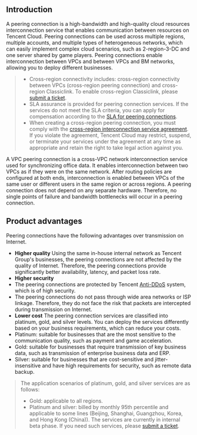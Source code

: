 ## Introduction
A peering connection is a high-bandwidth and high-quality cloud resources interconnection service that enables communication between resources on Tencent Cloud. Peering connections can be used across multiple regions, multiple accounts, and multiple types of heterogeneous networks, which can easily implement complex cloud scenarios, such as 2-region-3-DC and one server shared by game players. Peering connections enable interconnection between VPCs and between VPCs and BM networks, allowing you to deploy different businesses.
>
>- Cross-region connectivity includes: cross-region connectivity between VPCs (cross-region peering connection) and cross-region Classiclink. To enable cross-region Classiclink, please [submit a ticket](https://console.cloud.tencent.com/workorder/category/create?level1_id=6&level2_id=168&level1_name=%E8%AE%A1%E7%AE%97%E4%B8%8E%E7%BD%91%E7%BB%9C&level2_name=%E7%A7%81%E6%9C%89%E7%BD%91%E7%BB%9C%20VPC).
>- SLA assurance is provided for peering connection services. If the services do not meet the SLA criteria, you can apply for compensation according to the [SLA for peering connections](https://cloud.tencent.com/document/product/215/17800). 
>- When creating a cross-region peering connection, you must comply with the [cross-region interconnection service agreement](https://cloud.tencent.com/document/product/215/7682). If you violate the agreement, Tencent Cloud may restrict, suspend, or terminate your services under the agreement at any time as appropriate and retain the right to take legal action against you.

A VPC peering connection is a cross-VPC network interconnection service used for synchronizing office data. It enables interconnection between two VPCs as if they were on the same network. After routing policies are configured at both ends, interconnection is enabled between VPCs of the same user or different users in the same region or across regions. A peering connection does not depend on any separate hardware. Therefore, no single points of failure and bandwidth bottlenecks will occur in a peering connection.

## Product advantages
Peering connections have the following advantages over transmission on Internet.
- **Higher quality** 
Using the same in-house internal network as Tencent Group's businesses, the peering connections are not affected by the quality of Internet. Therefore, the peering connections provide significantly better availability, latency, and packet loss rate.
- **Higher security** 
 - The peering connections are protected by Tencent [Anti-DDoS](https://cloud.tencent.com/document/product/297) system, which is of high security.
 - The peering connections do not pass through wide area networks or ISP linkage. Therefore, they do not face the risk that packets are intercepted during transmission on Internet.
- **Lower cost**
The peering connection services are classified into platinum, gold, and silver levels. You can deploy the services differently based on your business requirements, which can reduce your costs.
 - Platinum: suitable for businesses that are the most sensitive to the communication quality, such as payment and game acceleration.
 - Gold: suitable for businesses that require transmission of key business data, such as transmission of enterprise business data and ERP.
 - Silver: suitable for businesses that are cost-sensitive and jitter-insensitive and have high requirements for security, such as remote data backup.

>The application scenarios of platinum, gold, and silver services are as follows:
>- Gold: applicable to all regions. 
>- Platinum and silver: billed by monthly 95th percentile and applicable to some lines (Beijing, Shanghai, Guangzhou, Korea, and Hong Kong (China)). The services are currently in internal beta phase. If you need such services, please [submit a ticket](https://console.cloud.tencent.com/workorder).
